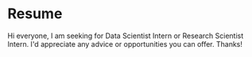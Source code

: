 # Resume
Hi everyone, I am seeking for Data Scientist Intern or Research Scientist Intern. I'd appreciate any advice or opportunities you can offer. Thanks! 

